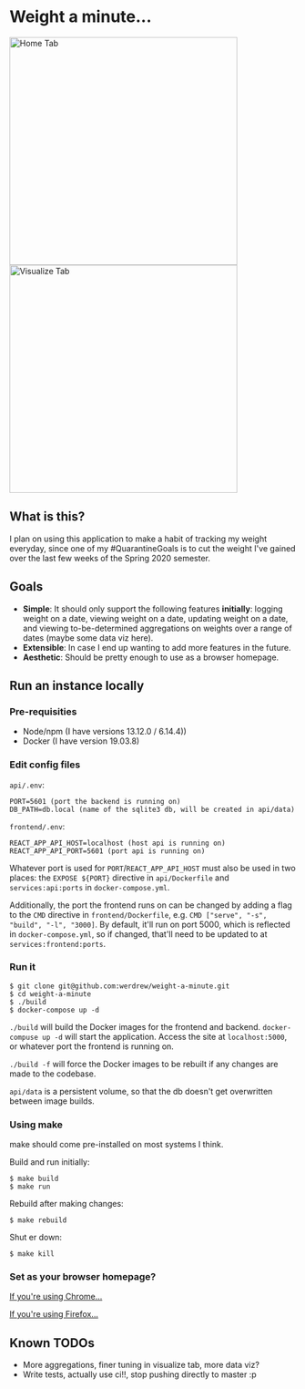 # Weight a minute...

<img alt="Home Tab" src="./local/WaM1.png" width="400" height="400"/>
<img alt="Visualize Tab" src="./local/WaM2.png" width="400" height="400"/>

## What is this?

I plan on using this application to make a habit of tracking my weight everyday, since one of my #QuarantineGoals is to cut the weight I've gained over the last few weeks of the Spring 2020 semester.

## Goals

* **Simple**: It should only support the following features **initially**: logging weight on a date, viewing weight on a date, updating weight on a date, and viewing to-be-determined aggregations on weights over a range of dates (maybe some data viz here).
* **Extensible**: In case I end up wanting to add more features in the future.
* **Aesthetic**: Should be pretty enough to use as a browser homepage.

## Run an instance locally

### Pre-requisities

* Node/npm (I have versions 13.12.0 / 6.14.4))
* Docker (I have version 19.03.8)

### Edit config files

`api/.env`:
```
PORT=5601 (port the backend is running on)
DB_PATH=db.local (name of the sqlite3 db, will be created in api/data)
```

`frontend/.env`:
```
REACT_APP_API_HOST=localhost (host api is running on)
REACT_APP_API_PORT=5601 (port api is running on)
```

Whatever port is used for `PORT`/`REACT_APP_API_HOST` must also be used in two places: the `EXPOSE ${PORT}` directive in `api/Dockerfile` and `services:api:ports` in `docker-compose.yml`.

Additionally, the port the frontend runs on can be changed by adding a flag to the `CMD` directive in `frontend/Dockerfile`, e.g. `CMD ["serve", "-s", "build", "-l", "3000]`. By default, it'll
run on port 5000, which is reflected in `docker-compose.yml`, so if changed, that'll need to be updated to at `services:frontend:ports`.

### Run it

```
$ git clone git@github.com:werdrew/weight-a-minute.git
$ cd weight-a-minute
$ ./build
$ docker-compose up -d
```

`./build` will build the Docker images for the frontend and backend. `docker-compuse up -d` will start the application. Access the site at `localhost:5000`, or whatever port the frontend is running on.

`./build -f` will force the Docker images to be rebuilt if any changes are made to the codebase.

`api/data` is a persistent volume, so that the db doesn't get overwritten between image builds.

### Using make

make should come pre-installed on most systems I think.

Build and run initially:
```
$ make build
$ make run
```

Rebuild after making changes:
```
$ make rebuild
```

Shut er down:
```
$ make kill
```

### Set as your browser homepage?

[If you're using Chrome...](https://kb.nmsu.edu/page.php?id=72731)

[If you're using Firefox...](https://www.businessinsider.com/how-to-change-homepage-on-firefox)

## Known TODOs

* More aggregations, finer tuning in visualize tab, more data viz?
* Write tests, actually use ci!!, stop pushing directly to master :p
